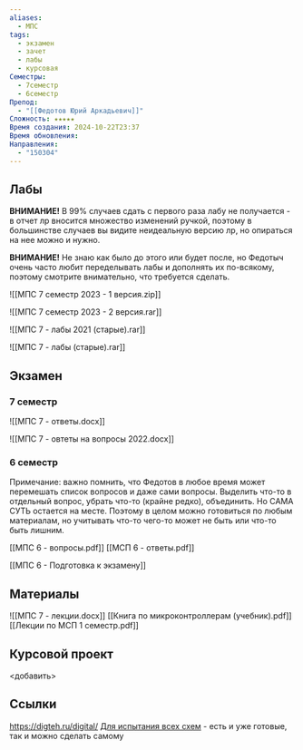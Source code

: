 ```yaml
---
aliases:
  - МПС
tags:
  - экзамен
  - зачет
  - лабы
  - курсовая
Семестры:
  - 7семестр
  - 6семестр
Препод:
  - "[[Федотов Юрий Аркадьевич]]"
Сложность: ★★★★★
Время создания: 2024-10-22T23:37
Время обновления: 
Направления:
  - "150304"
---
```

## Лабы

**ВНИМАНИЕ!** В 99% случаев сдать с первого раза лабу не получается - в отчет лр вносится множество изменений ручкой, поэтому в большинстве случаев вы видите неидеальную версию лр, но опираться на нее можно и нужно.
 
 **ВНИМАНИЕ!** Не знаю как было до этого или будет после, но Федотыч очень часто любит переделывать лабы и дополнять их по-всякому, поэтому смотрите внимательно, что требуется сделать.

![[МПС 7 семестр 2023 - 1 версия.zip]]

![[МПС 7 семестр 2023 - 2 версия.rar]]

![[МПС 7 - лабы 2021 (старые).rar]]

![[МПС 7 - лабы (старые).rar]]
## Экзамен
### 7 семестр

![[МПС 7 - ответы.docx]]

![[МПС 7 - овтеты на вопросы 2022.docx]]
### 6 семестр
Примечание: важно помнить, что Федотов в любое время может перемешать список вопросов и даже сами вопросы. Выделить что-то в отдельный вопрос, убрать что-то (крайне редко), объединить. Но САМА СУТЬ остается на месте. Поэтому в целом можно готовиться по любым материалам, но учитывать что-то чего-то может не быть или что-то быть лишним.

[[МПС 6 - вопросы.pdf]] 
[[МСП 6 - ответы.pdf]]

[[МПС 6 - Подготовка к экзамену]]
## Материалы

![[МПС 7 - лекции.docx]]
[[Книга по микроконтроллерам (учебник).pdf]]
[[Лекции по МСП 1 семестр.pdf]]

## Курсовой проект

<добавить>
## Ссылки
https://digteh.ru/digital/
[Для испытания всех схем](https://falstad.com/circuit/circuitjs.html) - есть и уже готовые, так и можно сделать самому